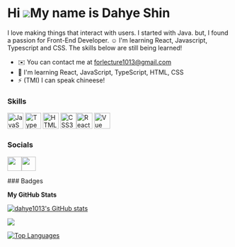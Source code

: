 Hi ![](https://user-images.githubusercontent.com/18350557/176309783-0785949b-9127-417c-8b55-ab5a4333674e.gif)My name is Dahye Shin
==================================================================================================================================

I love making things that interact with users. I started with Java. but, I found a passion for Front-End Developer. ☺️ I'm learning React, Javascript, Typescript and CSS. The skills below are still being learned!

* ✉️  You can contact me at [forlecture1013@gmail.com](mailto:forlecture1013@gmail.com)
* 🧠  I'm learning React, JavaScript, TypeScript, HTML, CSS
* ⚡  (TMI) I can speak chineese!

### Skills

<p align="left">
<a href="https://developer.mozilla.org/en-US/docs/Web/JavaScript" target="_blank" rel="noreferrer"><img src="https://raw.githubusercontent.com/danielcranney/readme-generator/main/public/icons/skills/javascript-colored.svg" width="36" height="36" alt="JavaScript" /></a>
<a href="https://www.typescriptlang.org/" target="_blank" rel="noreferrer"><img src="https://raw.githubusercontent.com/danielcranney/readme-generator/main/public/icons/skills/typescript-colored.svg" width="36" height="36" alt="TypeScript" /></a>
<a href="https://developer.mozilla.org/en-US/docs/Glossary/HTML5" target="_blank" rel="noreferrer"><img src="https://raw.githubusercontent.com/danielcranney/readme-generator/main/public/icons/skills/html5-colored.svg" width="36" height="36" alt="HTML5" /></a>
<a href="https://www.w3.org/TR/CSS/#css" target="_blank" rel="noreferrer"><img src="https://raw.githubusercontent.com/danielcranney/readme-generator/main/public/icons/skills/css3-colored.svg" width="36" height="36" alt="CSS3" /></a><a href="https://reactjs.org/" target="_blank" rel="noreferrer"><img src="https://raw.githubusercontent.com/danielcranney/readme-generator/main/public/icons/skills/react-colored.svg" width="36" height="36" alt="React" /></a>
<a href="https://vuejs.org/" target="_blank" rel="noreferrer"><img src="https://raw.githubusercontent.com/danielcranney/readme-generator/main/public/icons/skills/vuejs-colored.svg" width="36" height="36" alt="Vue" /></a>

</p>

### Socials

<p align="left"> <a href="https://www.github.com/dahye1013" target="_blank" rel="noreferrer"><img src="https://raw.githubusercontent.com/danielcranney/readme-generator/main/public/icons/socials/github.svg" width="32" height="32" /></a><a href="https://economic-brace-cb7.notion.site/DH-s-TIL-22ffc0dbe6b54b9d9e79677970aa4c14" target="_blank" rel="noreferrer"><img src="https://cdn.jsdelivr.net/npm/simple-icons@3.0.1/icons/notion.svg" width="32" height="32" /></a></p>
### Badges

<b>My GitHub Stats</b>

<a href="http://www.github.com/dahye1013"><img src="https://github-readme-stats.vercel.app/api?username=dahye1013&show_icons=true&hide=stars,issues,contribs&count_private=true&title_color=ec4899&text_color=0f172a&icon_color=444e59&bg_color=ffffff&hide_border=true&show_icons=true" alt="dahye1013's GitHub stats" /></a>

<a href="http://www.github.com/dahye1013"><img src="https://github-readme-streak-stats.herokuapp.com/?user=dahye1013&stroke=0f172a&background=ffffff&ring=ec4899&fire=ec4899&currStreakNum=0f172a&currStreakLabel=ec4899&sideNums=0f172a&sideLabels=0f172a&dates=0f172a&hide_border=true" /></a>

<a href="https://github.com/dahye1013" align="left"><img src="https://github-readme-stats.vercel.app/api/top-langs/?username=dahye1013&langs_count=10&title_color=ec4899&text_color=0f172a&icon_color=444e59&bg_color=ffffff&hide_border=true&locale=en&custom_title=Top%20%Languages" alt="Top Languages" /></a>
